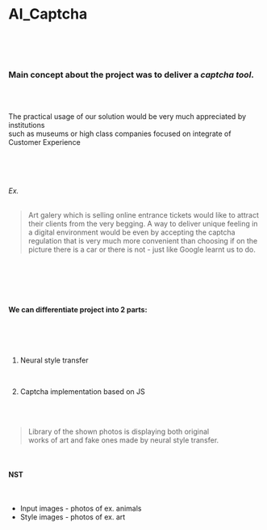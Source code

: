 # AI_Captcha

<br/>
<br/>
<br/>

### Main concept about the project was to deliver a *captcha tool*.
<br/>
<br/>

  The practical usage of our solution would be very much appreciated by institutions <br/>
  such as museums or high class companies focused on integrate of Customer Experience

<br/>
<br/>
<br/>

*Ex.*    
<br/>
 > Art galery which is selling online entrance tickets would like to attract their clients from the very begging. A way to deliver unique feeling in a digital environment would be even by accepting the captcha regulation that is very much more convenient than choosing if on the picture there is a car or there is not - just like Google learnt us to do.

<br/>
<br/>
<br/>
<br/>

#### We can differentiate project into 2 parts:

<br/>
<br/>
<br/>

1.	Neural style transfer

<br/>

2.	Captcha implementation based on JS

<br/>
<br/>

> Library of the shown photos is displaying both  original <br/> 
  works of art and fake ones made by neural style transfer. 

<br/>

#### NST

<br/>

* Input images - photos of ex. animals
* Style images - photos of ex. art










